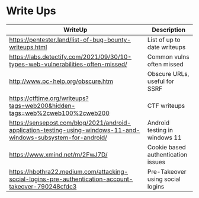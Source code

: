 # Write Ups

| WriteUp | Description | 
| --- | --- | 
| https://pentester.land/list-of-bug-bounty-writeups.html | List of up to date writeups | 
| https://labs.detectify.com/2021/09/30/10-types-web-vulnerabilities-often-missed/ | Common vulns often missed |
| http://www.pc-help.org/obscure.htm | Obscure URLs, useful for SSRF |
| https://ctftime.org/writeups?tags=web200&hidden-tags=web%2cweb100%2cweb200 | CTF writeups |
| https://sensepost.com/blog/2021/android-application-testing-using-windows-11-and-windows-subsystem-for-android/ | Android testing in windows 11 | 
| https://www.xmind.net/m/2FwJ7D/ | Cookie based authentication issues |
| https://hbothra22.medium.com/attacking-social-logins-pre-authentication-account-takeover-790248cfdc3 | Pre-Takeover using social logins |
